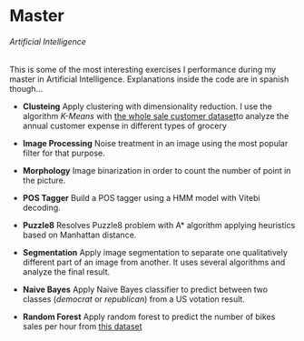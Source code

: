 # Master
###### Artificial Intelligence
This is some of the most interesting exercises I performance during my master in Artificial Intelligence. Explanations inside the code are in spanish though...

- **Clusteing**
Apply clustering with dimensionality reduction. I use the algorithm _K-Means_ with [the whole sale customer dataset](https://archive.ics.uci.edu/ml/datasets/Wholesale+customers)to analyze the annual customer expense in different types of grocery

- **Image Processing**
Noise treatment in an image using the most popular filter for that purpose.

- **Morphology**
Image binarization in order to count the number of point in the picture.

- **POS Tagger**
Build a POS tagger using a HMM model with Vitebi decoding.

- **Puzzle8**
Resolves Puzzle8 problem with A* algorithm applying heuristics based on Manhattan distance.

- **Segmentation**
Apply image segmentation to separate one qualitatively different part of an image from another. It uses several algorithms and analyze the final result.

- **Naive Bayes**
Apply Naive Bayes classifier to predict between two classes (_democrat_ or _republican_) from a US votation result.

- **Random Forest**
Apply random forest to predict the number of bikes sales per hour from [this dataset](https://archive.ics.uci.edu/ml/datasets/Bike+Sharing+Dataset)

